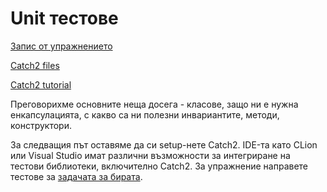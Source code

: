 # Unit тестове

[Запис от упражнението](https://drive.google.com/file/d/1c9d6xeEsdtJ5iBMIhN9L6DSDV58cJQOA/view?usp=sharing)

[Catch2 files](https://github.com/semerdzhiev/oop-2020-21/tree/main/inf-2-practical/04.%20Unit%20Tests/Task1/tests/catch2)

[Catch2 tutorial](https://github.com/catchorg/Catch2/blob/devel/docs/tutorial.md#top)

Преговорихме основните неща досега - класове, защо ни е нужна енкапсулацията, с какво са ни полезни инвариантите, методи, конструктори. 

За следващия път оставяме да си setup-нете Catch2. IDE-та като CLion или Visual Studio имат различни възможности за интегриране на тестови библиотеки, включително Catch2. За упражнение направете тестове за [задачата за бирата](https://github.com/semerdzhiev/oop-2020-21/blob/main/inf-2-practical/03.%20Classes%2C%20Encapsulation%2C%20Invariants/problems.md).
